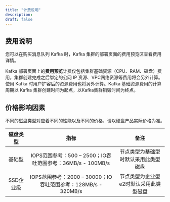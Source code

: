 ```yaml
---
title: "计费说明"
description:
draft: false
---
```


## 费用说明
您可以在购买消息队列 Kafka 时，Kafka 集群的部署页面的费用预览区查看费用详情。

Kafka 部署页面上的**费用预览**计费仅包括集群基础资源（CPU、RAM、磁盘）费用，集群创建完成之后绑定的公网 IP 资源、VPC网络资源等费用将会另外计算。使用 Kafka 时用户扩容后的资源费用也将另外计算。Kafka 基础资源费用的计算周期以 Kafka 集群创建时间为起点，以Kafka集群销毁时间为终点。

## 价格影响因素

不同的磁盘类型对应着不同的性能以及不同的价格，请以硬盘产品实际价格为准。

| 磁盘类型  |                             指标                             |                  备注                  |
| :-------: | :----------------------------------------------------------: | :------------------------------------: |
|  基础型   |  IOPS范围参考：500 – 2500；IO吞吐范围参考：36MB/s - 100MB/s  |  节点类型为基础型时默认采用此类型磁盘  |
| SSD企业级 | IOPS范围参考：2000 – 30000；IO吞吐范围参考：128MB/s - 320MB/s | 节点类型为企业型e2时默认采用此类型磁盘 |


